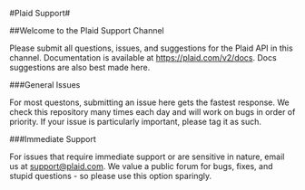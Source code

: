 #Plaid Support#

##Welcome to the Plaid Support Channel

Please submit all questions, issues, and suggestions for the Plaid API in this channel. Documentation is available at https://plaid.com/v2/docs. Docs suggestions are also best made here. 


###General Issues

For most questons, submitting an issue here gets the fastest response. We check this repository many times each day and will work on bugs in order of priority. If your issue is particularly important, please tag it as such.


###Immediate Support

For issues that require immediate support or are sensitive in nature, email us at support@plaid.com. We value a public forum for bugs, fixes, and stupid questions - so please use this option sparingly.

